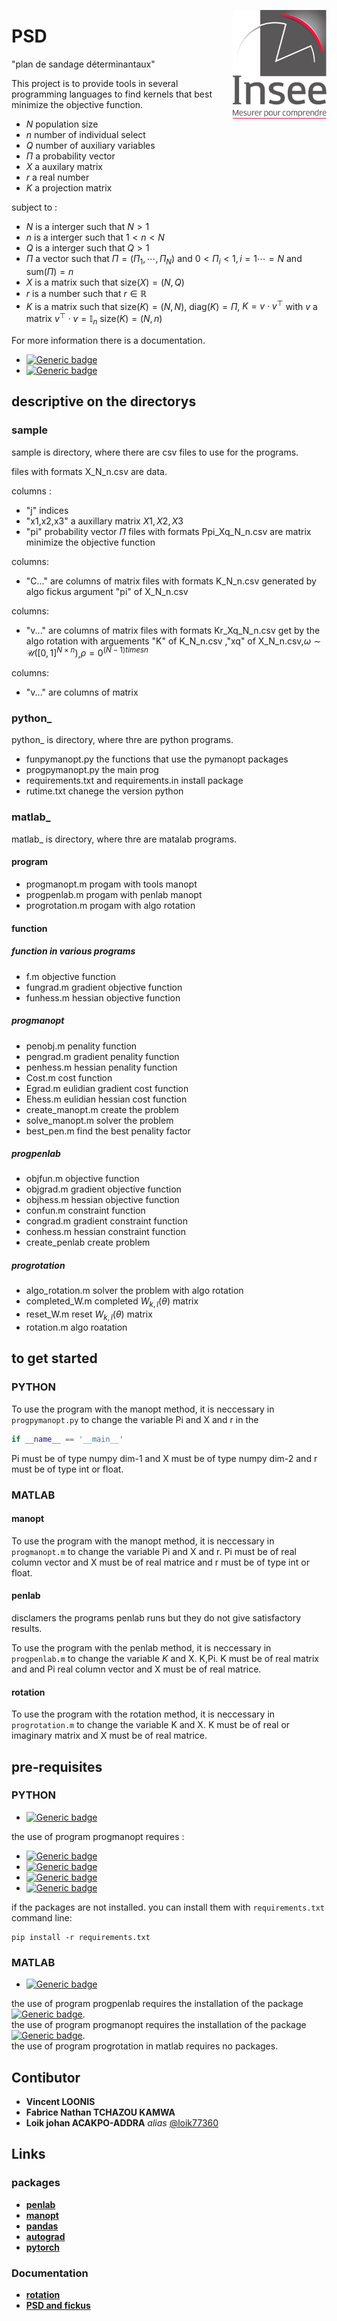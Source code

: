 <a href="https://www.insee.fr/fr/accueil"> <img src="docs/img/Logo_Insee.svg.png?raw=true" width="150" align="right"> </a>
# PSD

"plan de sandage déterminantaux"

This project is to provide tools in several programming languages to find kernels that best minimize the objective function.  

- $N$  population size
- $n$ number of individual select
- $Q$ number of auxiliary variables 
- $\Pi$ a probability vector
- $X$ a  auxilary matrix 
- $r$ a real number
- $K$ a projection matrix 

subject to :

- $N$ is a interger such that $N > 1$
- $n$ is a interger such that $1 < n < N$
- $Q$ is a interger such that $Q > 1$
- $\Pi$ a vector such that $\Pi = (\Pi_1,\cdots,\Pi_N)$ and $0 < \Pi_i < 1 , i=1\cdots=N$ and $\mathrm{sum}(\Pi)= n$
- $X$ is a matrix such that $\mathrm{size}(X) = (N,Q)$
- $r$ is a number such that $r \in \mathbb{R}$
- $K$ is a matrix such that $\mathrm{size}(K) = (N,N)$, $\mathrm{diag}(K) = \Pi$, $K = v \cdot v^\top$ with $v$ a matrix $v^\top \cdot v = \mathbb{I}_n$ $\mathrm{size}(K) = (N,n)$

For more information there is a documentation.

- [![Generic badge](https://img.shields.io/badge/with--made-python-informational.svg)](https://shields.io/)
- [![Generic badge](https://img.shields.io/badge/with--made-matlab-informational.svg)](https://shields.io)
<!-- - [![shield](http://img.shields.io/badges/made with-r-informational)](http://forthebadge.com) -->
<!-- - [![shield](http://img.shields.io/badges/made with-matlab-informational)](http://forthebadge.com) -->


## descriptive on the directorys

### sample

sample is directory, where there are csv files to use for the programs.

files with formats X_N_n.csv are data.

columns :
- "j" indices
- "x1,x2,x3" a auxillary matrix $X1,X2,X3$
- "pi" probability vector $\Pi$
files with formats Ppi_Xq_N_n.csv are matrix minimize the objective function

columns:
- "C..." are columns of matrix
files with formats K_N_n.csv generated by algo fickus argument "pi" of X_N_n.csv

columns:
- "v..." are columns of matrix
files with formats Kr_Xq_N_n.csv get by the algo rotation with arguements  "K" of K_N_n.csv ,"xq" of X_N_n.csv,$\omega \sim \mathcal{U}([0,1]^{N \times n})$,$\rho = {0}^{(N-1)times n}$

columns:
- "v..." are columns of matrix

### python_ 
python_ is directory, where thre are python programs.
- funpymanopt.py the functions that use the pymanopt packages
- progpymanopt.py the main prog
- requirements.txt and requirements.in install package
- rutime.txt chanege the version python

### matlab_
matlab_ is directory, where thre are matalab programs.

#### program
- progmanopt.m progam with tools manopt
- progpenlab.m progam with penlab manopt
- progrotation.m progam with algo rotation

#### function
##### function in various programs
- f.m objective function
- fungrad.m gradient objective function
- funhess.m hessian objective function
##### progmanopt
- penobj.m penality function
- pengrad.m gradient penality function
- penhess.m hessian penality function
- Cost.m cost function
- Egrad.m eulidian gradient cost function
- Ehess.m eulidian hessian cost function
- create_manopt.m create the problem
- solve_manopt.m solver the problem
- best_pen.m find the best penality factor
##### progpenlab
- objfun.m objective function
- objgrad.m gradient objective function
- objhess.m hessian objective function
- confun.m constraint function
- congrad.m gradient constraint function
- conhess.m hessian constraint function
- create_penlab create problem
##### progrotation
- algo_rotation.m solver the problem with algo rotation
- completed_W.m completed $W_{k,l}(\theta)$ matrix
- reset_W.m reset $W_{k,l}(\theta)$ matrix
- rotation.m  algo roatation
<!-- --> 
## to get started

### PYTHON
To use the program with the manopt method, it is neccessary in `progpymanopt.py` to change the variable Pi and X and r in the 
```python 
if __name__ == '__main__'
```
Pi must be of type numpy dim-1 and X must be of type numpy dim-2 and r must be of type int or float.  

### MATLAB

#### manopt
To use the program with the manopt method, it is neccessary in `progmanopt.m`  to change the variable Pi and X and r. Pi must be of real column vector and X must be of real matrice and r must be of type int or float.
#### penlab
disclamers the programs penlab runs but they do not give satisfactory results.

To use the program with the penlab method, it is neccessary in `progpenlab.m` to change the variable $K$ and X. K,Pi. K must be of real matrix and and Pi real column vector and X must be of real matrice.
#### rotation    
To use the program with the rotation method, it is neccessary in `progrotation.m`  to change the variable K and X. K must be of real or imaginary matrix and X must be of real matrice.         
<!--
### R
### Julia
-->

## pre-requisites

### PYTHON

- [![Generic badge](https://img.shields.io/badge/python-3.7.3-brightgreen.svg)](https://shields.io)

the use of program progmanopt requires :  

- [![Generic badge](https://img.shields.io/badge/pandas-0.24.2-brithtgreen.svg)](https://shields.io)
- [![Generic badge](https://img.shields.io/badge/autograd-1.4-brithtgreen.svg)](https://shields.io)
- [![Generic badge](https://img.shields.io/badge/manopt-2.0-brithtgreen.svg)](https://shields.io)
- [![Generic badge](https://img.shields.io/badge/pytorch-1.12-brithtgreen.svg)](https://shields.io)
<!-- - [![Generic badge](https://img.shields.io/badge/tensorflow-?-brithtgreen.svg)](https://shields.io) -->

if the packages are not installed. you can install them with `requirements.txt` command line:

```
pip install -r requirements.txt
```

### MATLAB


<!--**[matlab](https://fr.mathworks.com/products/matlab.html)** version R2018b +-->
- [![Generic badge](https://img.shields.io/badge/matlab-R2018b-brithtgreen.svg)](https://shields.io)

the use of program progpenlab requires the installation of the package [![Generic badge](https://img.shields.io/badge/pelab-1.04-brithtgreen.svg)](https://shields.io).  
the use of program progmanopt requires the installation of the package [![Generic badge](https://img.shields.io/badge/manopt-7.0.0-brithtgreen.svg)](https://shields.io).   
the use of program progrotation in matlab requires no packages.
<!-- dépandance --> 

<!--
### JULIA


-->

## Contibutor

- **Vincent LOONIS**
- **Fabrice Nathan TCHAZOU KAMWA**
- **Loik johan ACAKPO-ADDRA** _alias_ [@loik77360](https://github.com/loik77360/PSD)

## Links

### packages

- **[penlab](https://web.mat.bham.ac.uk/kocvara/penlab)**
- **[manopt](https://www.manopt.org/)**
- **[pandas](https://pandas.pydata.org/)**
- **[autograd](https://pypi.org/project/autograd/)**
- **[pytorch](https://pytorch.org/)**
<!-- **[tensorflow](https://www.manopt.org/tutorial.html)** -->



### Documentation
- **[rotation](https://www.sciencedirect.com/journal/journal-of-statistical-planning-and-inference)**   
- **[PSD and fickus](docs/documentation/Techniques_d_enquete.pdf)**
<!-- liks -->





